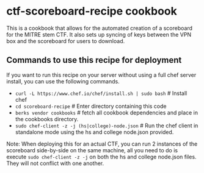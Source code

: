 # ctf-scoreboard-recipe cookbook

This is a cookbook that allows for the automated creation of a scoreboard for the MITRE stem CTF. It also sets up syncing of keys between the VPN box and the scoreboard for users to download.

## Commands to use this recipe for deployment

If you want to run this recipe on your server without using a full chef server install, you can use the following commands.

* `curl -L https://www.chef.io/chef/install.sh | sudo bash` # Install chef
* `cd scoreboard-recipe` # Enter directory containing this code
* `berks vendor cookbooks` # fetch all cookbook dependencies and place in the cookbooks directory.
* `sudo chef-client -z -j (hs|college)-node.json` # Run the chef client in standalone mode using the hs and college node.json provided.

Note: When deploying this for an actual CTF, you can run 2 instances of the scoreboard side-by-side on the same machine, all you need to do is execute `sudo chef-client -z -j` on both the hs and college node.json files. They will not conflict with one another.